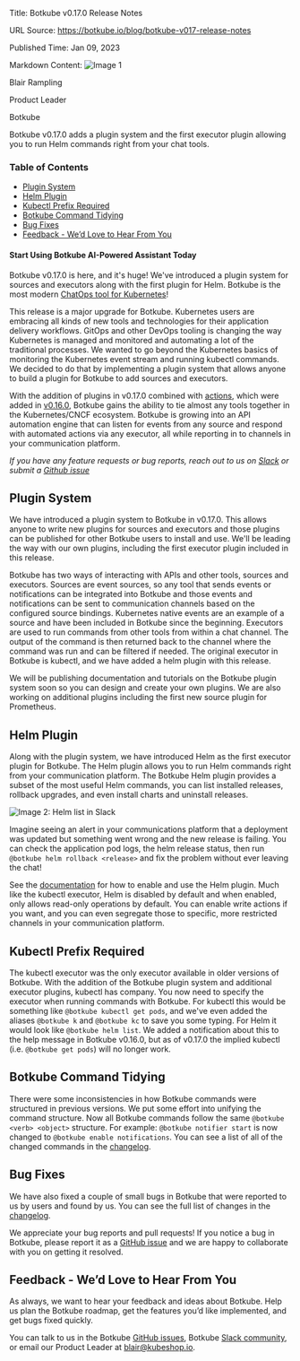 Title: Botkube v0.17.0 Release Notes

URL Source: https://botkube.io/blog/botkube-v017-release-notes

Published Time: Jan 09, 2023

Markdown Content:
![Image 1](https://cdn.prod.website-files.com/634fabb21508d6c9db9bc46f/636df3edbf5389368f6bef9c_cYbM1beBC5tQnSPVfaXCg_W9tkHugByZV2TOleN6pTw.jpeg)

Blair Rampling

Product Leader

Botkube

Botkube v0.17.0 adds a plugin system and the first executor plugin allowing you to run Helm commands right from your chat tools.

### Table of Contents

*   [Plugin System](https://botkube.io/blog/botkube-v017-release-notes#plugin-system)
*   [Helm Plugin](https://botkube.io/blog/botkube-v017-release-notes#helm-plugin)
*   [Kubectl Prefix Required](https://botkube.io/blog/botkube-v017-release-notes#kubectl-prefix-required)
*   [Botkube Command Tidying](https://botkube.io/blog/botkube-v017-release-notes#botkube-command-tidying)
*   [Bug Fixes](https://botkube.io/blog/botkube-v017-release-notes#bug-fixes)
*   [Feedback - We’d Love to Hear From You](https://botkube.io/blog/botkube-v017-release-notes#feedback-we-d-love-to-hear-from-you)

#### Start Using Botkube AI-Powered Assistant Today

Botkube v0.17.0 is here, and it's huge! We've introduced a plugin system for sources and executors along with the first plugin for Helm. Botkube is the most modern [ChatOps tool for Kubernetes](http://botkube.io/)!

This release is a major upgrade for Botkube. Kubernetes users are embracing all kinds of new tools and technologies for their application delivery workflows. GitOps and other DevOps tooling is changing the way Kubernetes is managed and monitored and automating a lot of the traditional processes. We wanted to go beyond the Kubernetes basics of monitoring the Kubernetes event stream and running kubectl commands. We decided to do that by implementing a plugin system that allows anyone to build a plugin for Botkube to add sources and executors.

With the addition of plugins in v0.17.0 combined with [actions](https://docs.botkube.io/next/configuration/action), which were added in [v0.16.0](https://botkube.io/blog/botkube-v016-release-notes), Botkube gains the ability to tie almost any tools together in the Kubernetes/CNCF ecosystem. Botkube is growing into an API automation engine that can listen for events from any source and respond with automated actions via any executor, all while reporting in to channels in your communication platform.

_If you have any feature requests or bug reports, reach out to us on [Slack](http://join.botkube.io/) or submit a [Github issue](https://github.com/kubeshop/botkube/issues)_

Plugin System
-------------

We have introduced a plugin system to Botkube in v0.17.0. This allows anyone to write new plugins for sources and executors and those plugins can be published for other Botkube users to install and use. We'll be leading the way with our own plugins, including the first executor plugin included in this release.

Botkube has two ways of interacting with APIs and other tools, sources and executors. Sources are event sources, so any tool that sends events or notifications can be integrated into Botkube and those events and notifications can be sent to communication channels based on the configured source bindings. Kubernetes native events are an example of a source and have been included in Botkube since the beginning. Executors are used to run commands from other tools from within a chat channel. The output of the command is then returned back to the channel where the command was run and can be filtered if needed. The original executor in Botkube is kubectl, and we have added a helm plugin with this release.

We will be publishing documentation and tutorials on the Botkube plugin system soon so you can design and create your own plugins. We are also working on additional plugins including the first new source plugin for Prometheus.

Helm Plugin
-----------

Along with the plugin system, we have introduced Helm as the first executor plugin for Botkube. The Helm plugin allows you to run Helm commands right from your communication platform. The Botkube Helm plugin provides a subset of the most useful Helm commands, you can list installed releases, rollback upgrades, and even install charts and uninstall releases.

![Image 2: Helm list in Slack](https://cdn.prod.website-files.com/634fabb21508d6c9db9bc46f/63bc34953fa404bdf9e9b66c_lJAFGnZKp4HY98JtcnteqhObKFnrZ1RoxmMHj8jPZ3XcCk3TWjekXD_hQJNrucD7JANNaYNyHh4E5uIHDl1SS3RWRisuAd8boq7fXK388pca9Tae_CN2k0ZdMy1_QTC9ZGVNmLPwECEzvNKSRai2p3d4CfAMoQjNrV0VJzsfnjkjipqdmCkwT0FkrOr3EA.png)

Imagine seeing an alert in your communications platform that a deployment was updated but something went wrong and the new release is failing. You can check the application pod logs, the helm release status, then run `@botkube helm rollback <release>` and fix the problem without ever leaving the chat!

See the [documentation](https://docs.botkube.io/next/configuration/executor/helm) for how to enable and use the Helm plugin. Much like the kubectl executor, Helm is disabled by default and when enabled, only allows read-only operations by default. You can enable write actions if you want, and you can even segregate those to specific, more restricted channels in your communication platform.

Kubectl Prefix Required
-----------------------

The kubectl executor was the only executor available in older versions of Botkube. With the addition of the Botkube plugin system and additional executor plugins, kubectl has company. You now need to specify the executor when running commands with Botkube. For kubectl this would be something like `@botkube kubectl get pods`, and we've even added the aliases `@botkube k` and `@botkube kc` to save you some typing. For Helm it would look like `@botkube helm list`. We added a notification about this to the help message in Botkube v0.16.0, but as of v0.17.0 the implied kubectl (i.e. `@botkube get pods`) will no longer work.

Botkube Command Tidying
-----------------------

There were some inconsistencies in how Botkube commands were structured in previous versions. We put some effort into unifying the command structure. Now all Botkube commands follow the same `@botkube <verb> <object>` structure. For example: `@botkube notifier start` is now changed to `@botkube enable notifications`. You can see a list of all of the changed commands in the [changelog](https://github.com/kubeshop/botkube/releases/tag/v0.17.0).

Bug Fixes
---------

We have also fixed a couple of small bugs in Botkube that were reported to us by users and found by us. You can see the full list of changes in the [changelog](https://github.com/kubeshop/botkube/releases/tag/v0.17.0).

We appreciate your bug reports and pull requests! If you notice a bug in Botkube, please report it as a [GitHub issue](https://github.com/kubeshop/botkube/issues) and we are happy to collaborate with you on getting it resolved.

Feedback - We’d Love to Hear From You
-------------------------------------

As always, we want to hear your feedback and ideas about Botkube. Help us plan the Botkube roadmap, get the features you’d like implemented, and get bugs fixed quickly.

You can talk to us in the Botkube [GitHub issues](https://github.com/kubeshop/botkube/issues), Botkube [Slack community](https://join.botkube.io/), or email our Product Leader at [blair@kubeshop.io](mailto:blair@kubeshop.io).
